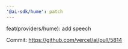 ```yaml
---
'@ai-sdk/hume': patch
---
```


feat(providers/hume): add speech

Commit: https://github.com/vercel/ai/pull/5814
